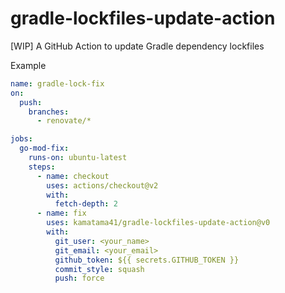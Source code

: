 # gradle-lockfiles-update-action
[WIP] A GitHub Action to update Gradle dependency lockfiles 

Example

```yaml
name: gradle-lock-fix
on:
  push:
    branches:
      - renovate/*

jobs:
  go-mod-fix:
    runs-on: ubuntu-latest
    steps:
      - name: checkout
        uses: actions/checkout@v2
        with:
          fetch-depth: 2
      - name: fix
        uses: kamatama41/gradle-lockfiles-update-action@v0
        with:
          git_user: <your_name>
          git_email: <your_email>
          github_token: ${{ secrets.GITHUB_TOKEN }}
          commit_style: squash
          push: force
```
